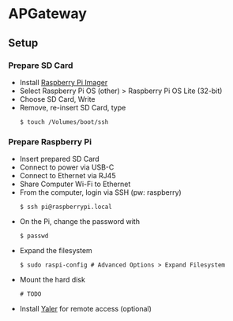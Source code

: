 # APGateway
## Setup
### Prepare SD Card
- Install [Raspberry Pi Imager](https://www.raspberrypi.org/software/)
- Select Raspberry Pi OS (other) > Raspberry Pi OS Lite (32-bit)
- Choose SD Card, Write
- Remove, re-insert SD Card, type
    ```
    $ touch /Volumes/boot/ssh
    ```

### Prepare Raspberry Pi
- Insert prepared SD Card
- Connect to power via USB-C
- Connect to Ethernet via RJ45
- Share Computer Wi-Fi to Ethernet
- From the computer, login via SSH (pw: raspberry)
    ```
    $ ssh pi@raspberrypi.local
    ```
- On the Pi, change the password with
    ```
    $ passwd
    ```
- Expand the filesystem
    ```
    $ sudo raspi-config # Advanced Options > Expand Filesystem
    ```
- Mount the hard disk
    ```
    # TODO
    ```
- Install [Yaler](https://yaler.net/raspberrypi) for remote access (optional)
